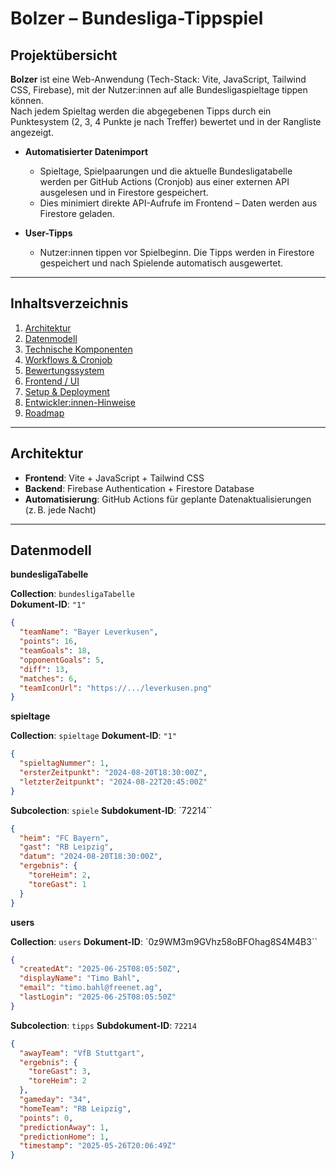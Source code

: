 # Bolzer – Bundesliga-Tippspiel

## Projektübersicht

**Bolzer** ist eine Web-Anwendung (Tech-Stack: Vite, JavaScript, Tailwind CSS, Firebase), mit der Nutzer:innen auf alle Bundesligaspieltage tippen können.  
Nach jedem Spieltag werden die abgegebenen Tipps durch ein Punktesystem (2, 3, 4 Punkte je nach Treffer) bewertet und in der Rangliste angezeigt.

- **Automatisierter Datenimport**  
  - Spieltage, Spielpaarungen und die aktuelle Bundesligatabelle werden per GitHub Actions (Cronjob) aus einer externen API ausgelesen und in Firestore gespeichert.
  - Dies minimiert direkte API-Aufrufe im Frontend – Daten werden aus Firestore geladen.

- **User-Tipps**  
  - Nutzer:innen tippen vor Spielbeginn. Die Tipps werden in Firestore gespeichert und nach Spielende automatisch ausgewertet.

---

## Inhaltsverzeichnis

1. [Architektur](#-architektur)  
2. [Datenmodell](#-datenmodell)  
3. [Technische Komponenten](#-technische-komponenten)  
4. [Workflows & Cronjob](#-workflows--cronjob)  
5. [Bewertungssystem](#-bewertungssystem)  
6. [Frontend / UI](#-frontend--ui)  
7. [Setup & Deployment](#-setup--deployment)  
8. [Entwickler:innen-Hinweise](#-entwicklerinnen-hinweise)  
9. [Roadmap](#-roadmap)

---

## Architektur

- **Frontend**: Vite + JavaScript + Tailwind CSS  
- **Backend**: Firebase Authentication + Firestore Database  
- **Automatisierung**: GitHub Actions für geplante Datenaktualisierungen (z. B. jede Nacht)

---

## Datenmodell

**bundesligaTabelle**

**Collection**: `bundesligaTabelle`  
**Dokument-ID**: `"1"`

```json
{
  "teamName": "Bayer Leverkusen",
  "points": 16,
  "teamGoals": 18,
  "opponentGoals": 5,
  "diff": 13,
  "matches": 6,
  "teamIconUrl": "https://.../leverkusen.png"
}
```

**spieltage**

**Collection**: `spieltage`
**Dokument-ID**: `"1"` 

```json
{
  "spieltagNummer": 1,
  "ersterZeitpunkt": "2024-08-20T18:30:00Z",
  "letzterZeitpunkt": "2024-08-22T20:45:00Z"
}
```
**Subcolection**: `spiele`
**Subdokument-ID**: `72214``

```json
{
  "heim": "FC Bayern",
  "gast": "RB Leipzig",
  "datum": "2024-08-20T18:30:00Z",
  "ergebnis": {
    "toreHeim": 2,
    "toreGast": 1
  }
}
```

**users**

**Collection**: `users`
**Dokument-ID**: `0z9WM3m9GVhz58oBFOhag8S4M4B3``

```json
{
  "createdAt": "2025-06-25T08:05:50Z",
  "displayName": "Timo Bahl",
  "email": "timo.bahl@freenet.ag",
  "lastLogin": "2025-06-25T08:05:50Z"
}
```

**Subcolection**: `tipps`
**Subdokument-ID**: `72214`

```json
{
  "awayTeam": "VfB Stuttgart",
  "ergebnis": {
    "toreGast": 3,
    "toreHeim": 2
  },
  "gameday": "34",
  "homeTeam": "RB Leipzig",
  "points": 0,
  "predictionAway": 1,
  "predictionHome": 1,
  "timestamp": "2025-05-26T20:06:49Z" 
}
```

